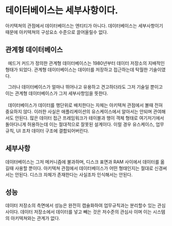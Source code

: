 # 데이터베이스는 세부사항이다.
아키텍쳐의 관점에서 데이터베이스는 엔티티가 아니다. 데이터베이스는 세부사항이기 때문에 아키텍쳐의 구성요소 수준으로 끌어올릴수 없다.  

## 관계형 데이터베이스
&nbsp;&nbsp;에드거 커드가 정의한 관계형 데이터베이스는 1980년부터 데이터 저장소의 지배적인 형태가 되었다. 관계형 데이터베이스는 데이터를 저장하고 접근하는데 탁월한 기술이였다. 
<br>

&nbsp;&nbsp;그러나 데이터베이스가 얼마나 뛰어나고 유용하고 견고하더라도 그저 기술일 뿐이고 이는 관계형 데이터베이스가 그저 세부사항임을 뜻한다.  
<br>
&nbsp;&nbsp;데이터베이스가 데이터를 행단위로 배치한다는 자체는 아키텍쳐 관점에서 볼때 전혀 중요하지 않다. 이러한 사실은 애플리케이션의 유스케이스에서 알아서는 안되며 관여해서도 안된다. 많은 데이터 접근 프레임워크가 테이블과 행이 객체 형태로 여기저기에서 돌아다니게 허용하는데 이는 절대적으로 잘못된 설계이다. 이럴 경우 유스케이스, 업무규칙, UI 조차 데이터 구조에 결합되어버린다.

## 세부사항
데이터베이스는 그저 메커니즘에 불과하며, 디스크 표면과 RAM 사이에서 데이터를 옮길때 사용할 뿐이다. 아키텍쳐 관점에서 데이터베이스가 어떤 형태인지는 절대로 신경써서는 안된다. 디스크 자체가 존재한다는 사실조차 인식해서는 안된다. 

## 성능
데이터 저장소의 측면에서 성능은 완전히 캡슐화하여 업무규칙과는 분리할수 있는 관심사이다. 데이터 저장소에서 데이터를 넣고 빼는 것은 저수준의 관심사 이며 이는 시스템의 아키텍쳐와는 관계가 없다.